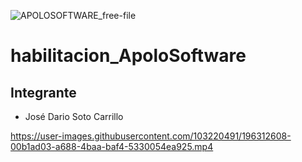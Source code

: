 ![APOLOSOFTWARE_free-file](https://user-images.githubusercontent.com/103220491/196312168-25628449-1c23-429d-aa70-fb8e04906b59.png)


# habilitacion_ApoloSoftware #

## Integrante ##

* José Dario Soto Carrillo



https://user-images.githubusercontent.com/103220491/196312608-00b1ad03-a688-4baa-baf4-5330054ea925.mp4

